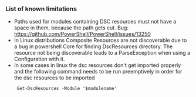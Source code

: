 ### List of known limitations
- Paths used for modules containing DSC resources must not have a space in them, because the path gets cut. Bug: https://github.com/PowerShell/PowerShell/issues/13250
- In Linux distributions Composite Resources are not discoverable due to a bug in powershell Core for finding DscResources directory.
The resource not being discoverable leads to a ParseException when using a Configuration with it.
- In some cases in linux the dsc resources don't get imported properly and the following command needs to be run preemptively in order for the dsc resources to be imported
   ```
    Get-DscResources -Module '$modulename'
   ``` 
